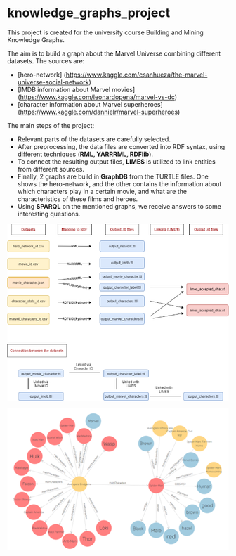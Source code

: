 # knowledge_graphs_project
This project is created for the university course Building and Mining Knowledge Graphs.

The aim is to build a graph about the Marvel Universe combining different datasets. The sources are:
* [hero-network] (https://www.kaggle.com/csanhueza/the-marvel-universe-social-network)
* [IMDB information about Marvel movies] (https://www.kaggle.com/leonardopena/marvel-vs-dc)
* [character information about Marvel superheroes] (https://www.kaggle.com/dannielr/marvel-superheroes)

The main steps of the project:
* Relevant parts of the datasets are carefully selected.
* After preprocessing, the data files are converted into RDF syntax, using different techniques (**RML, YARRRML, RDFlib**).
* To connect the resulting output files, **LIMES** is utilized to link entities from different sources.
* Finally, 2 graphs are build in **GraphDB** from the TURTLE files. One shows the hero-network, and the other contains the information about which characters play in a certain movie, and what are the characteristics of these films and heroes. 
* Using **SPARQL** on the mentioned graphs, we receive answers to some interesting questions.

![Summary of the process](./visualization/schema.png)

![A snippet of the knowledge graph](./visualization/graphDB.png)
